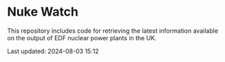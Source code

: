 # Nuke Watch

This repository includes code for retrieving the latest information available on the output of EDF nuclear power plants in the UK.

Last updated: 2024-08-03 15:12